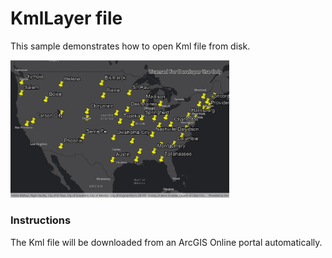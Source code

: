 # KmlLayer file

This sample demonstrates how to open Kml file from disk.

<img src="KmlLayerFile.jpg" width="350"/>

### Instructions

The Kml file will be downloaded from an ArcGIS Online portal automatically.